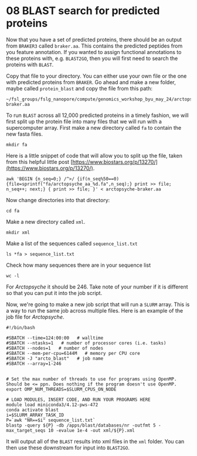 # 08 BLAST search for predicted proteins

Now that you have a set of predicted proteins, there should be an output from `BRAKER3` called `braker.aa`. This contains the predicted peptides from you feature annotation. If you wanted to assign functional annotations to these proteins with, e.g. `BLAST2GO`, then you will first need to search the proteins with `BLAST`.

Copy that file to your directory. You can either use your own file or the one with predicted proteins from `BRAKER`. Go ahead and make a new folder, maybe called `protein_blast` and copy the file from this path:

```
~/fsl_groups/fslg_nanopore/compute/genomics_workshop_byu_may_24/arctopsyche-braker.aa
```

To run `BLAST` across all 12,000 predicted proteins in a timely fashion, we will first split up the protein file into many files that we will run with a supercomputer array. First make a new directory called `fa` to contain the new fasta files.

```
mkdir fa
```

Here is a little snippet of code that will allow you to split up the file, taken from this helpful little post [https://www.biostars.org/p/13270/](https://www.biostars.org/p/13270/).

```
awk 'BEGIN {n_seq=0;} /^>/ {if(n_seq%50==0){file=sprintf("fa/arctopsyche_aa_%d.fa",n_seq);} print >> file; n_seq++; next;} { print >> file; }' < arctopsyche-braker.aa
```

Now change directories into that directory:

```
cd fa
```

Make a new directory called `xml`.

```
mkdir xml
```

Make a list of the sequences called `sequence_list.txt`

```
ls *fa > sequence_list.txt
```

Check how many sequences there are in your sequence list

```
wc -l
```

For _Arctopsyche_ it should be 246. Take note of your number if it is different so that you can put it into the job script.

Now, we're going to make a new job script that will run a `SLURM` array. This is a way to run the same job across multiple files. Here is an example of the job file for _Arctopsyche_.

```
#!/bin/bash

#SBATCH --time=124:00:00   # walltime
#SBATCH --ntasks=1   # number of processor cores (i.e. tasks)
#SBATCH --nodes=1   # number of nodes
#SBATCH --mem-per-cpu=6144M   # memory per CPU core
#SBATCH -J "arcto_blast"   # job name
#SBATCH --array=1-246


# Set the max number of threads to use for programs using OpenMP. Should be <= ppn. Does nothing if the program doesn't use OpenMP.
export OMP_NUM_THREADS=$SLURM_CPUS_ON_NODE

# LOAD MODULES, INSERT CODE, AND RUN YOUR PROGRAMS HERE
module load miniconda3/4.12-pws-472
conda activate blast
i=$SLURM_ARRAY_TASK_ID
P=`awk "NR==$i" sequence_list.txt`
blastp -query ${P} -db /apps/blast/databases/nr -outfmt 5 -max_target_seqs 10 -evalue 1e-4 -out xml/${P}.xml
```

It will output all of the `BLAST` results into xml files in the `xml` folder. You can then use these downstream for input into `BLAST2GO`.